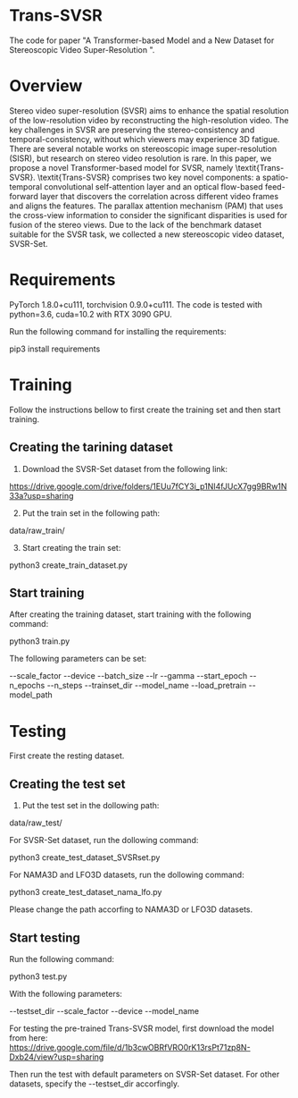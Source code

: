 # Trans-SVSR



The code for paper "A Transformer-based Model and a New Dataset for Stereoscopic Video Super-Resolution ".


# Overview #
Stereo video super-resolution (SVSR) aims to enhance the spatial resolution of the low-resolution video by reconstructing the high-resolution video. The key challenges in SVSR are preserving the stereo-consistency and temporal-consistency, without which viewers may experience 3D fatigue. There are several notable works on stereoscopic image super-resolution (SISR), but research on stereo video resolution is rare. In this paper, we propose a novel Transformer-based model for SVSR, namely \textit{Trans-SVSR}. \textit{Trans-SVSR} comprises two key novel components: a spatio-temporal convolutional self-attention layer and an optical flow-based feed-forward layer that discovers the correlation across different video frames and aligns the features. The parallax attention mechanism (PAM) that uses the cross-view information to consider the significant disparities is used for fusion of the stereo views. Due to the lack of the benchmark dataset suitable for the SVSR task, we collected a new stereoscopic video dataset, SVSR-Set.

# Requirements #

PyTorch 1.8.0+cu111, torchvision 0.9.0+cu111. The code is tested with python=3.6, cuda=10.2 with RTX 3090 GPU.


Run the following command for installing the requirements:

pip3 install requirements

# Training #

Follow the instructions bellow to first create the training set and then start training.

## Creating the tarining dataset ## 

1. Download the SVSR-Set dataset from the following link:

https://drive.google.com/drive/folders/1EUu7fCY3i_p1NI4fJUcX7gg9BRw1N33a?usp=sharing

2. Put the train set in the following path:

data/raw_train/

3. Start creating the train set:

python3 create_train_dataset.py


## Start training ## 

After creating the training dataset, start training with the following command:

python3 train.py 

The following parameters can be set:

--scale_factor
--device
--batch_size
--lr
--gamma
--start_epoch
--n_epochs
--n_steps
--trainset_dir
--model_name
--load_pretrain
--model_path


# Testing #
First create the resting dataset.

## Creating the test set ## 

1. Put the test set in the dollowing path:

data/raw_test/

For SVSR-Set dataset, run the dollowing command:

python3 create_test_dataset_SVSRset.py


For NAMA3D and LFO3D datasets, run the dollowing command:

python3 create_test_dataset_nama_lfo.py

Please change the path accorfing to NAMA3D or LFO3D datasets.


## Start testing ## 

Run the following command:

python3 test.py

With the following parameters:

--testset_dir
--scale_factor
--device
--model_name
    

For testing the pre-trained Trans-SVSR model, first download the model from here: 
https://drive.google.com/file/d/1b3cwOBRfVRO0rK13rsPt71zp8N-Dxb24/view?usp=sharing

Then run the test with default parameters on SVSR-Set dataset. For other datasets, specify the --testset_dir accorfingly.
